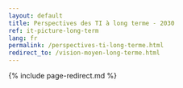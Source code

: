 ```yaml
---
layout: default
title: Perspectives des TI à long terme - 2030
ref: it-picture-long-term
lang: fr
permalink: /perspectives-ti-long-terme.html
redirect_to: /vision-moyen-long-terme.html
---
```

<!--markdownlint-disable MD022-->
{% include page-redirect.md %}
